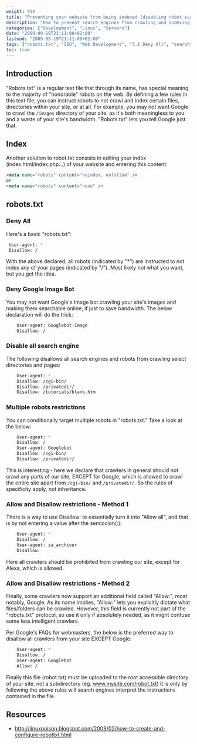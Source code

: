 ```yaml
---
weight: 999
title: "Preventing your website from being indexed (disabling robot scans)"
description: "How to prevent search engines from crawling and indexing your website using robots.txt file and meta tags"
categories: ["Development", "Linux", "Servers"]
date: "2009-09-19T21:11:00+02:00"
lastmod: "2009-09-19T21:11:00+02:00"
tags: ["robots.txt", "SEO", "Web Development", "3.1 Deny All", "search"]
toc: true
---
```


## Introduction

"Robots.txt" is a regular text file that through its name, has special meaning to the majority of "honorable" robots on the web. By defining a few rules in this text file, you can instruct robots to not crawl and index certain files, directories within your site, or at all. For example, you may not want Google to crawl the `/images` directory of your site, as it's both meaningless to you and a waste of your site's bandwidth. "Robots.txt" lets you tell Google just that.

## Index

Another solution to robot.txt consists in editing your index (index.html/index.php...) of your website and entering this content:

```html
<meta name="robots" content="noindex, nofollow" />
or
<meta name="robots" content="none" />
```

## robots.txt

### Deny All

Here's a basic "robots.txt":

```bash
 User-agent: *
 Disallow: /
```

With the above declared, all robots (indicated by "\*") are instructed to not index any of your pages (indicated by "/"). Most likely not what you want, but you get the idea.

### Deny Google Image Bot

You may not want Google's Image bot crawling your site's images and making them searchable online, if just to save bandwidth. The below declaration will do the trick:

```bash
    User-agent: Googlebot-Image
    Disallow: /
```

### Disable all search engine

The following disallows all search engines and robots from crawling select directories and pages:

```bash
    User-agent: *
    Disallow: /cgi-bin/
    Disallow: /privatedir/
    Disallow: /tutorials/blank.htm
```

### Multiple robots restrictions

You can conditionally target multiple robots in "robots.txt." Take a look at the below:

```bash
    User-agent: *
    Disallow: /
    User-agent: Googlebot
    Disallow: /cgi-bin/
    Disallow: /privatedir/
```

This is interesting - here we declare that crawlers in general should not crawl any parts of our site, EXCEPT for Google, which is allowed to crawl the entire site apart from `/cgi-bin/` and `/privatedir/`. So the rules of specificity apply, not inheritance.

### Allow and Disallow restrictions - Method 1

There is a way to use Disallow: to essentially turn it into "Allow all", and that is by not entering a value after the semicolon(:):

```bash
    User-agent: *
    Disallow: /
    User-agent: ia_archiver
    Disallow:
```

Here all crawlers should be prohibited from crawling our site, except for Alexa, which is allowed.

### Allow and Disallow restrictions - Method 2

Finally, some crawlers now support an additional field called "Allow:", most notably, Google. As its name implies, "Allow:" lets you explicitly dictate what files/folders can be crawled. However, this field is currently not part of the "robots.txt" protocol, so use it only if absolutely needed, as it might confuse some less intelligent crawlers.

Per Google's FAQs for webmasters, the below is the preferred way to disallow all crawlers from your site EXCEPT Google:

```bash
    User-agent: *
    Disallow: /
    User-agent: Googlebot
    Allow: /
```

Finally this file (robot.txt) must be uploaded to the root accessible directory of your site, not a subdirectory (eg. www.mysite.com/robot.txt) it is only by following the above rules will search engines interpret the instructions contained in the file.

## Resources
- http://linuxpoison.blogspot.com/2009/02/how-to-create-and-configure-robottxt.html
